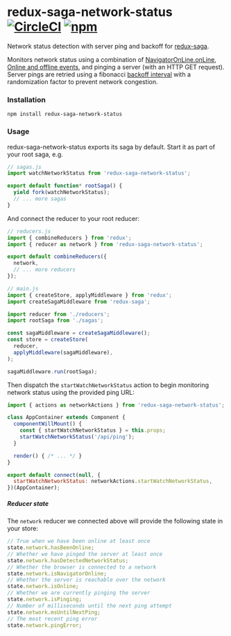 # redux-saga-network-status [![CircleCI][circleci-badge]][circleci] [![npm][npm-badge]][npm]

Network status detection with server ping and backoff for [redux-saga][].

Monitors network status using a combination of [NavigatorOnLine.onLine](https://developer.mozilla.org/en-US/docs/Web/API/NavigatorOnLine/onLine), [Online and offline events](https://developer.mozilla.org/en/docs/Online_and_offline_events), and pinging a server (with an HTTP GET request). Server pings are retried using a fibonacci [backoff interval](https://en.wikipedia.org/wiki/Exponential_backoff) with a randomization factor to prevent network congestion.

### Installation
```shell
npm install redux-saga-network-status
```

### Usage
redux-saga-network-status exports its saga by default. Start it as part of your root saga, e.g.
```js
// sagas.js
import watchNetworkStatus from 'redux-saga-network-status';

export default function* rootSaga() {
  yield fork(watchNetworkStatus);
  // ... more sagas
}
```

And connect the reducer to your root reducer:
```js
// reducers.js
import { combineReducers } from 'redux';
import { reducer as network } from 'redux-saga-network-status';

export default combineReducers({
  network,
  // ... more reducers
});
```

```js
// main.js
import { createStore, applyMiddleware } from 'redux';
import createSagaMiddleware from 'redux-saga';

import reducer from './reducers';
import rootSaga from './sagas';

const sagaMiddleware = createSagaMiddleware();
const store = createStore(
  reducer,
  applyMiddleware(sagaMiddleware),
);

sagaMiddleware.run(rootSaga);
```

Then dispatch the `startWatchNetworkStatus` action to begin monitoring network status using the provided ping URL:
```jsx
import { actions as networkActions } from 'redux-saga-network-status';

class AppContainer extends Component {
  componentWillMount() {
    const { startWatchNetworkStatus } = this.props;
    startWatchNetworkStatus('/api/ping');
  }

  render() { /* ... */ }
}

export default connect(null, {
  startWatchNetworkStatus: networkActions.startWatchNetworkStatus,
})(AppContainer);
```

##### Reducer state
The `network` reducer we connected above will provide the following state in your store:
```js
// True when we have been online at least once
state.network.hasBeenOnline;
// Whether we have pinged the server at least once
state.network.hasDetectedNetworkStatus;
// Whether the browser is connected to a network
state.network.isNavigatorOnline;
// Whether the server is reachable over the network
state.network.isOnline;
// Whether we are currently pinging the server
state.network.isPinging;
// Number of milliseconds until the next ping attempt
state.network.msUntilNextPing;
// The most recent ping error
state.network.pingError;
```

[circleci]: https://circleci.com/gh/EventMobi/redux-saga-network-status
[circleci-badge]: https://circleci.com/gh/EventMobi/redux-saga-network-status.svg?style=svg&circle-token=d193707e16cb7e5184e89a552f27008850bccc3d
[npm-badge]: https://img.shields.io/npm/v/redux-saga-network-status.svg
[npm]: https://www.npmjs.com/package/redux-saga-network-status
[redux-saga]: http://yelouafi.github.io/redux-saga/
